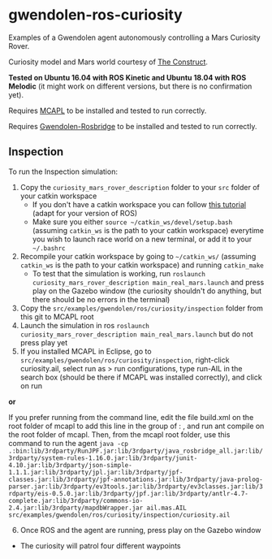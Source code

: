 # gwendolen-ros-curiosity
Examples of a Gwendolen agent autonomously controlling a Mars Curiosity Rover.

Curiosity model and Mars world courtesy of [The Construct](https://bitbucket.org/theconstructcore/curiosity_mars_rover/src/master/).

**Tested on Ubuntu 16.04 with ROS Kinetic and Ubuntu 18.04 with ROS Melodic** (it might work on different versions, but there is no confirmation yet).

Requires [MCAPL](https://github.com/mcapl/mcapl) to be installed and tested to run correctly.

Requires [Gwendolen-Rosbridge](https://github.com/autonomy-and-verification-uol/gwendolen-rosbridge) to be installed and tested to run correctly.

## Inspection

To run the Inspection simulation:
1. Copy the `curiosity_mars_rover_description` folder to your `src` folder of your catkin workspace
   * If you don't have a catkin workspace you can follow [this tutorial](http://wiki.ros.org/catkin/Tutorials/create_a_workspace) (adapt for your version of ROS)
   * Make sure you either `source ~/catkin_ws/devel/setup.bash` (assuming `catkin_ws` is the path to your catkin workspace) everytime you wish to launch race world on a new terminal, or add it to your `~/.bashrc`
2. Recompile your catkin workspace by going to `~/catkin_ws/` (assuming `catkin_ws` is the path to your catkin workspace) and running `catkin_make`
   * To test that the simulation is working, run `roslaunch curiosity_mars_rover_description main_real_mars.launch` and press play on the Gazebo window (the curiosity shouldn't do anything, but there should be no errors in the terminal)
3.  Copy the `src/examples/gwendolen/ros/curiosity/inspection` folder from this git to MCAPL root
4. Launch the simulation in ros `roslaunch curiosity_mars_rover_description main_real_mars.launch` but do not press play yet
5. If you installed MCAPL in Eclipse, go to `src/examples/gwendolen/ros/curiosity/inspection`, right-click curiosity.ail, select run as > run configurations, type run-AIL in the search box (should be there if MCAPL was installed correctly), and click on run

**or**

If you prefer running from the command line, edit the file build.xml on the root folder of mcapl to add this line in the <fileset> group of <path>: <include name="lib/3rdparty/java_rosbridge_all.jar"/>, and run ant compile on the root folder of mcapl. Then, from the mcapl root folder, use this command to run the agent `java -cp .:bin:lib/3rdparty/RunJPF.jar:lib/3rdparty/java_rosbridge_all.jar:lib/3rdparty/system-rules-1.16.0.jar:lib/3rdparty/junit-4.10.jar:lib/3rdparty/json-simple-1.1.1.jar:lib/3rdparty/jpl.jar:lib/3rdparty/jpf-classes.jar:lib/3rdparty/jpf-annotations.jar:lib/3rdparty/java-prolog-parser.jar:lib/3rdparty/ev3tools.jar:lib/3rdparty/ev3classes.jar:lib/3rdparty/eis-0.5.0.jar:lib/3rdparty/jpf.jar:lib/3rdparty/antlr-4.7-complete.jar:lib/3rdparty/commons-io-2.4.jar:lib/3rdparty/mapdbWrapper.jar ail.mas.AIL src/examples/gwendolen/ros/curiosity/inspection/curiosity.ail`
  
6. Once ROS and the agent are running, press play on the Gazebo window
  * The curiosity will patrol four different waypoints
